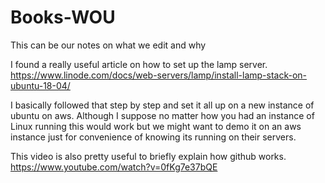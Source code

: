 # Books-WOU

This can be our notes on what we edit and why

I found a really useful article on how to set up the lamp server.
https://www.linode.com/docs/web-servers/lamp/install-lamp-stack-on-ubuntu-18-04/

I basically followed that step by step and set it all up on a new instance of ubuntu on aws.
Although I suppose no matter how you had an instance of Linux running this would work but we might want to demo it on an aws instance just for convenience of knowing its running on their servers.

This video is also pretty useful to briefly explain how github works.
https://www.youtube.com/watch?v=0fKg7e37bQE